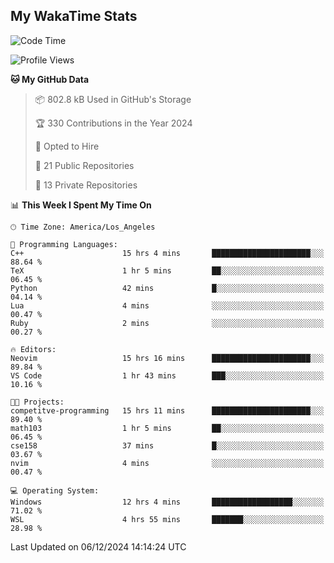 ## My WakaTime Stats
<!--START_SECTION:waka-->
![Code Time](http://img.shields.io/badge/Code%20Time-187%20hrs%2033%20mins-blue)

![Profile Views](http://img.shields.io/badge/Profile%20Views-0-blue)

**🐱 My GitHub Data** 

> 📦 802.8 kB Used in GitHub's Storage 
 > 
> 🏆 330 Contributions in the Year 2024
 > 
> 💼 Opted to Hire
 > 
> 📜 21 Public Repositories 
 > 
> 🔑 13 Private Repositories 
 > 
📊 **This Week I Spent My Time On** 

```text
🕑︎ Time Zone: America/Los_Angeles

💬 Programming Languages: 
C++                      15 hrs 4 mins       ██████████████████████░░░   88.64 % 
TeX                      1 hr 5 mins         ██░░░░░░░░░░░░░░░░░░░░░░░   06.45 % 
Python                   42 mins             █░░░░░░░░░░░░░░░░░░░░░░░░   04.14 % 
Lua                      4 mins              ░░░░░░░░░░░░░░░░░░░░░░░░░   00.47 % 
Ruby                     2 mins              ░░░░░░░░░░░░░░░░░░░░░░░░░   00.27 % 

🔥 Editors: 
Neovim                   15 hrs 16 mins      ██████████████████████░░░   89.84 % 
VS Code                  1 hr 43 mins        ███░░░░░░░░░░░░░░░░░░░░░░   10.16 % 

🐱‍💻 Projects: 
competitve-programming   15 hrs 11 mins      ██████████████████████░░░   89.40 % 
math103                  1 hr 5 mins         ██░░░░░░░░░░░░░░░░░░░░░░░   06.45 % 
cse158                   37 mins             █░░░░░░░░░░░░░░░░░░░░░░░░   03.67 % 
nvim                     4 mins              ░░░░░░░░░░░░░░░░░░░░░░░░░   00.47 % 

💻 Operating System: 
Windows                  12 hrs 4 mins       ██████████████████░░░░░░░   71.02 % 
WSL                      4 hrs 55 mins       ███████░░░░░░░░░░░░░░░░░░   28.98 % 
```


 Last Updated on 06/12/2024 14:14:24 UTC
<!--END_SECTION:waka-->
